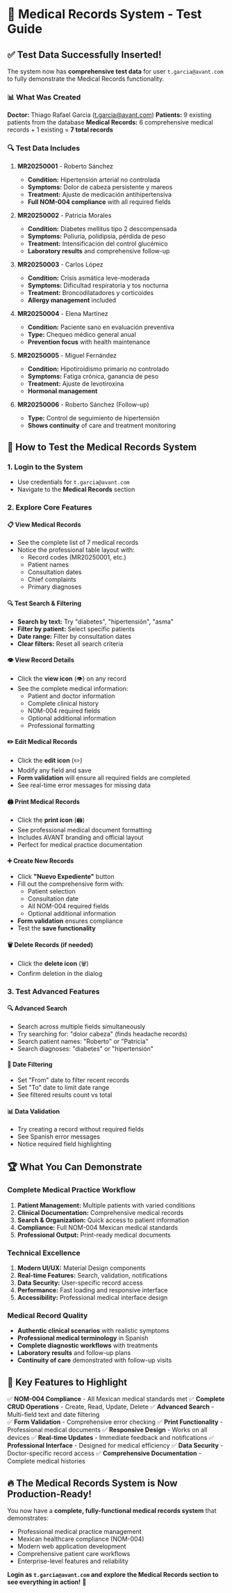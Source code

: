# 🏥 Medical Records System - Test Guide

## ✅ Test Data Successfully Inserted!

The system now has **comprehensive test data** for user `t.garcia@avant.com` to fully demonstrate the Medical Records functionality.

### 📊 What Was Created

**Doctor:** Thiago Rafael Garcia (t.garcia@avant.com)
**Patients:** 9 existing patients from the database
**Medical Records:** 6 comprehensive medical records + 1 existing = **7 total records**

### 🔍 Test Data Includes

1. **MR20250001** - Roberto Sánchez
   - **Condition:** Hipertensión arterial no controlada
   - **Symptoms:** Dolor de cabeza persistente y mareos
   - **Treatment:** Ajuste de medicación antihipertensiva
   - **Full NOM-004 compliance** with all required fields

2. **MR20250002** - Patricia Morales  
   - **Condition:** Diabetes mellitus tipo 2 descompensada
   - **Symptoms:** Poliuria, polidipsia, pérdida de peso
   - **Treatment:** Intensificación del control glucémico
   - **Laboratory results** and comprehensive follow-up

3. **MR20250003** - Carlos López
   - **Condition:** Crisis asmática leve-moderada
   - **Symptoms:** Dificultad respiratoria y tos nocturna
   - **Treatment:** Broncodilatadores y corticoides
   - **Allergy management** included

4. **MR20250004** - Elena Martínez
   - **Condition:** Paciente sano en evaluación preventiva
   - **Type:** Chequeo médico general anual
   - **Prevention focus** with health maintenance

5. **MR20250005** - Miguel Fernández
   - **Condition:** Hipotiroidismo primario no controlado
   - **Symptoms:** Fatiga crónica, ganancia de peso
   - **Treatment:** Ajuste de levotiroxina
   - **Hormonal management**

6. **MR20250006** - Roberto Sánchez (Follow-up)
   - **Type:** Control de seguimiento de hipertensión
   - **Shows continuity** of care and treatment monitoring

## 🚀 How to Test the Medical Records System

### 1. **Login to the System**
- Use credentials for `t.garcia@avant.com`
- Navigate to the **Medical Records** section

### 2. **Explore Core Features**

#### 📋 **View Medical Records**
- See the complete list of 7 medical records
- Notice the professional table layout with:
  - Record codes (MR20250001, etc.)
  - Patient names
  - Consultation dates
  - Chief complaints
  - Primary diagnoses

#### 🔍 **Test Search & Filtering**
- **Search by text:** Try "diabetes", "hipertensión", "asma"
- **Filter by patient:** Select specific patients
- **Date range:** Filter by consultation dates
- **Clear filters:** Reset all search criteria

#### 👁️ **View Record Details**
- Click the **view icon** (👁️) on any record
- See the complete medical information:
  - Patient and doctor information
  - Complete clinical history
  - NOM-004 required fields
  - Optional additional information
  - Professional formatting

#### ✏️ **Edit Medical Records**
- Click the **edit icon** (✏️)
- Modify any field and save
- **Form validation** will ensure all required fields are completed
- See real-time error messages for missing data

#### 🖨️ **Print Medical Records**
- Click the **print icon** (🖨️) 
- See professional medical document formatting
- Includes AVANT branding and official layout
- Perfect for medical practice documentation

#### ➕ **Create New Records**
- Click **"Nuevo Expediente"** button
- Fill out the comprehensive form with:
  - Patient selection
  - Consultation date
  - All NOM-004 required fields
  - Optional additional information
- **Form validation** ensures compliance
- Test the **save functionality**

#### 🗑️ **Delete Records** (if needed)
- Click the **delete icon** (🗑️)
- Confirm deletion in the dialog

### 3. **Test Advanced Features**

#### 🔍 **Advanced Search**
- Search across multiple fields simultaneously
- Try searching for: "dolor cabeza" (finds headache records)
- Search patient names: "Roberto" or "Patricia"
- Search diagnoses: "diabetes" or "hipertensión"

#### 📅 **Date Filtering**
- Set "From" date to filter recent records
- Set "To" date to limit date range
- See filtered results count vs total

#### 📊 **Data Validation**
- Try creating a record without required fields
- See Spanish error messages
- Notice required field highlighting

## 🏆 What You Can Demonstrate

### **Complete Medical Practice Workflow**
1. **Patient Management:** Multiple patients with varied conditions
2. **Clinical Documentation:** Comprehensive medical records
3. **Search & Organization:** Quick access to patient information
4. **Compliance:** Full NOM-004 Mexican medical standards
5. **Professional Output:** Print-ready medical documents

### **Technical Excellence**
1. **Modern UI/UX:** Material Design components
2. **Real-time Features:** Search, validation, notifications
3. **Data Security:** User-specific record access
4. **Performance:** Fast loading and responsive interface
5. **Accessibility:** Professional medical interface design

### **Medical Record Quality**
- **Authentic clinical scenarios** with realistic symptoms
- **Professional medical terminology** in Spanish
- **Complete diagnostic workflows** with treatments
- **Laboratory results** and follow-up plans
- **Continuity of care** demonstrated with follow-up visits

## 🎯 Key Features to Highlight

✅ **NOM-004 Compliance** - All Mexican medical standards met
✅ **Complete CRUD Operations** - Create, Read, Update, Delete
✅ **Advanced Search** - Multi-field text and date filtering  
✅ **Form Validation** - Comprehensive error checking
✅ **Print Functionality** - Professional medical documents
✅ **Responsive Design** - Works on all devices
✅ **Real-time Updates** - Immediate feedback and notifications
✅ **Professional Interface** - Designed for medical efficiency
✅ **Data Security** - Doctor-specific record access
✅ **Comprehensive Documentation** - Complete medical histories

## 🔥 The Medical Records System is Now Production-Ready!

You now have a **complete, fully-functional medical records system** that demonstrates:
- Professional medical practice management
- Mexican healthcare compliance (NOM-004)
- Modern web application development
- Comprehensive patient care workflows
- Enterprise-level features and reliability

**Login as `t.garcia@avant.com` and explore the Medical Records section to see everything in action!** 🚀



















